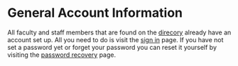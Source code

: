# General Account Information
All faculty and staff members that are found on the
[direcory](http://antiochcollege.org/college-directory) already
have an account set up. All you need to do is visit the [sign
in](http://antiochcollege.org/user) page. If you have not set a password yet
or forget your password you can reset it yourself by visiting the
[password recovery](http://antiochcollege.org/user/password) page.


